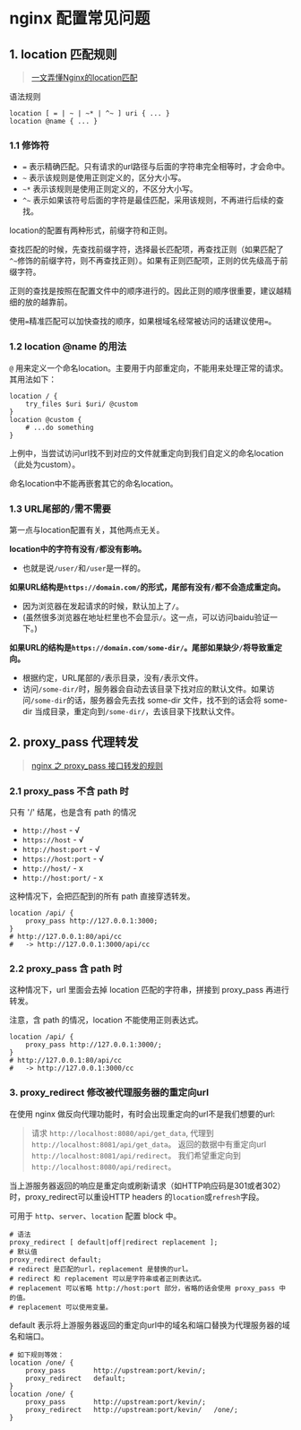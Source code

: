 # nginx 配置常见问题

## 1. location 匹配规则

> [一文弄懂Nginx的location匹配](https://segmentfault.com/a/1190000013267839)

语法规则

```nginx
location [ = | ~ | ~* | ^~ ] uri { ... }
location @name { ... }
```

### 1.1 修饰符

- `=` 表示精确匹配。只有请求的url路径与后面的字符串完全相等时，才会命中。
- `~` 表示该规则是使用正则定义的，区分大小写。
- `~*` 表示该规则是使用正则定义的，不区分大小写。
- `^~` 表示如果该符号后面的字符是最佳匹配，采用该规则，不再进行后续的查找。

location的配置有两种形式，前缀字符和正则。

查找匹配的时候，先查找前缀字符，选择最长匹配项，再查找正则（如果匹配了`^~`修饰的前缀字符，则不再查找正则）。如果有正则匹配项，正则的优先级高于前缀字符。

正则的查找是按照在配置文件中的顺序进行的。因此正则的顺序很重要，建议越精细的放的越靠前。

使用`=`精准匹配可以加快查找的顺序，如果根域名经常被访问的话建议使用`=`。

### 1.2 location @name 的用法

`@` 用来定义一个命名location。主要用于内部重定向，不能用来处理正常的请求。其用法如下：

```nginx
location / {
    try_files $uri $uri/ @custom
}
location @custom {
    # ...do something
}
```

上例中，当尝试访问url找不到对应的文件就重定向到我们自定义的命名location（此处为custom）。

命名location中不能再嵌套其它的命名location。

### 1.3 URL尾部的`/`需不需要

第一点与location配置有关，其他两点无关。

**location中的字符有没有`/`都没有影响。**

- 也就是说`/user/`和`/user`是一样的。

**如果URL结构是`https://domain.com/`的形式，尾部有没有`/`都不会造成重定向。**

- 因为浏览器在发起请求的时候，默认加上了`/`。
- (虽然很多浏览器在地址栏里也不会显示`/`。这一点，可以访问baidu验证一下。)

**如果URL的结构是`https://domain.com/some-dir/`。尾部如果缺少`/`将导致重定向。**

- 根据约定，URL尾部的`/`表示目录，没有`/`表示文件。
- 访问`/some-dir/`时，服务器会自动去该目录下找对应的默认文件。如果访问`/some-dir`的话，服务器会先去找 some-dir 文件，找不到的话会将 some-dir 当成目录，重定向到`/some-dir/`，去该目录下找默认文件。

## 2. proxy_pass 代理转发

> [nginx 之 proxy_pass 接口转发的规则](https://segmentfault.com/a/1190000018933857)

### 2.1 proxy_pass 不含 path 时

只有 '/' 结尾，也是含有 path 的情况

- `http://host` - √
- `https://host` - √
- `http://host:port` - √
- `https://host:port` - √
- `http://host/` - x
- `http://host:port/` - x

这种情况下，会把匹配到的所有 path 直接穿透转发。

```nginx
location /api/ {
    proxy_pass http://127.0.0.1:3000;
}
# http://127.0.0.1:80/api/cc
#   -> http://127.0.0.1:3000/api/cc
```

### 2.2 proxy_pass 含 path 时

这种情况下，url 里面会去掉 location 匹配的字符串，拼接到 proxy_pass 再进行转发。

注意，含 path 的情况，location 不能使用正则表达式。

```nginx
location /api/ {
    proxy_pass http://127.0.0.1:3000/;
}
# http://127.0.0.1:80/api/cc
#   -> http://127.0.0.1:3000/cc
```

### 3. proxy_redirect 修改被代理服务器的重定向url

在使用 nginx 做反向代理功能时，有时会出现重定向的url不是我们想要的url:

> 请求 `http://localhost:8080/api/get_data`, 代理到 `http://localhost:8081/api/get_data`。
> 返回的数据中有重定向url `http://localhost:8081/api/redirect`。
> 我们希望重定向到 `http://localhost:8080/api/redirect`。

当上游服务器返回的响应是重定向或刷新请求（如HTTP响应码是301或者302）时，proxy_redirect可以重设HTTP headers 的`location`或`refresh`字段。

可用于 `http`、`server`、`location` 配置 block 中。

```nginx
# 语法
proxy_redirect [ default|off|redirect replacement ];
# 默认值
proxy_redirect default;
# redirect 是匹配的url，replacement 是替换的url。
# redirect 和 replacement 可以是字符串或者正则表达式。
# replacement 可以省略 http://host:port 部分，省略的话会使用 proxy_pass 中的值。
# replacement 可以使用变量。
```

default 表示将上游服务器返回的重定向url中的域名和端口替换为代理服务器的域名和端口。

```nginx
# 如下规则等效：
location /one/ {
    proxy_pass       http://upstream:port/kevin/;
    proxy_redirect   default;
}
location /one/ {
    proxy_pass       http://upstream:port/kevin/;
    proxy_redirect   http://upstream:port/kevin/   /one/;
}
```
